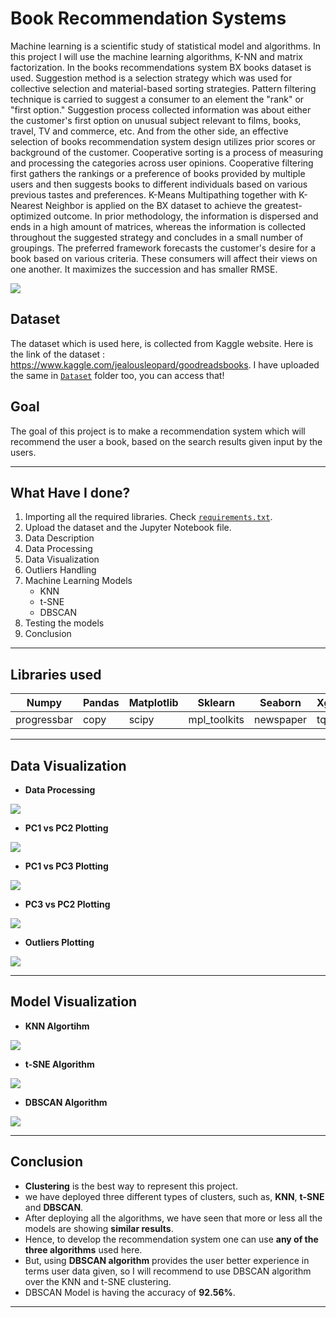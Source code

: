 # Book Recommendation Systems
Machine learning is a scientific study of statistical model and algorithms. In this project I will use the machine learning algorithms, K-NN and matrix factorization. In the books recommendations system BX books dataset is used. Suggestion method is a selection strategy which was used for collective selection and material-based sorting strategies. Pattern filtering technique is carried to suggest a consumer to an element the "rank" or "first option." Suggestion process collected information was about either the customer's first option on unusual subject relevant to films, books, travel, TV and commerce, etc. And from the other side, an effective selection of books recommendation system design utilizes prior scores or background of the customer. Cooperative sorting is a process of measuring and processing the categories across user opinions. Cooperative filtering first gathers the rankings or a preference of books provided by multiple users and then suggests books to different individuals based on various previous tastes and preferences. K-Means Multipathing together with K-Nearest Neighbor is applied on the BX dataset to achieve the greatest-optimized outcome. In prior methodology, the information is dispersed and ends in a high amount of matrices, whereas the information is collected throughout the suggested strategy and concludes in a small number of groupings. The preferred framework forecasts the customer's desire for a book based on various criteria. These consumers will affect their views on one another. It maximizes the succession and has smaller RMSE.

![](https://github.com/abhisheks008/ML-ProjectKart/blob/patch-45/Book%20Recommendation%20Systems/Images/book1.jpg)

## Dataset
The dataset which is used here, is collected from Kaggle website. Here is the link of the dataset : https://www.kaggle.com/jealousleopard/goodreadsbooks. I have uploaded the same in [`Dataset`](https://github.com/abhisheks008/ML-ProjectKart/tree/patch-45/Book%20Recommendation%20Systems/Dataset) folder too, you can access that!

## Goal
The goal of this project is to make a recommendation system which will recommend the user a book, based on the search results given input by the users.
*************************************
## What Have I done?
1. Importing all the required libraries. Check [`requirements.txt`](https://github.com/abhisheks008/ML-ProjectKart/blob/patch-45/Book%20Recommendation%20Systems/requirements.txt).
2. Upload the dataset and the Jupyter Notebook file.
3. Data Description
4. Data Processing
5. Data Visualization
6. Outliers Handling
7. Machine Learning Models
    - KNN
    - t-SNE
    - DBSCAN
8. Testing the models
9. Conclusion

**************************************
## Libraries used
|Numpy|Pandas|Matplotlib|Sklearn|Seaborn|XgBoost|isbnlib|
|-|-|-|-|-|-|-|
|progressbar|copy|scipy|mpl_toolkits|newspaper|tqdm|
************************************
## Data Visualization
- **Data Processing**

![](https://github.com/abhisheks008/ML-ProjectKart/blob/patch-45/Book%20Recommendation%20Systems/Images/book2.png)

- **PC1 vs PC2 Plotting**

![](https://github.com/abhisheks008/ML-ProjectKart/blob/patch-45/Book%20Recommendation%20Systems/Images/book3..png)

- **PC1 vs PC3 Plotting**

![](https://github.com/abhisheks008/ML-ProjectKart/blob/patch-45/Book%20Recommendation%20Systems/Images/book4.png)

- **PC3 vs PC2 Plotting**

![](https://github.com/abhisheks008/ML-ProjectKart/blob/patch-45/Book%20Recommendation%20Systems/Images/book5.png)

- **Outliers Plotting**

![](https://github.com/abhisheks008/ML-ProjectKart/blob/patch-45/Book%20Recommendation%20Systems/Images/book6.png)
******************************************
## Model Visualization
- **KNN Algortihm**

![](https://github.com/abhisheks008/ML-ProjectKart/blob/patch-45/Book%20Recommendation%20Systems/Images/book7.png)

- **t-SNE Algorithm**

![](https://github.com/abhisheks008/ML-ProjectKart/blob/patch-45/Book%20Recommendation%20Systems/Images/book8.png)

- **DBSCAN Algorithm**

![](https://github.com/abhisheks008/ML-ProjectKart/blob/patch-45/Book%20Recommendation%20Systems/Images/book9.png)
*************************************************
## Conclusion
* **Clustering** is the best way to represent this project.
* we have deployed three different types of clusters, such as, **KNN**, **t-SNE** and **DBSCAN**.
* After deploying all the algorithms, we have seen that more or less all the models are showing **similar results**.
* Hence, to develop the recommendation system one can use **any of the three algorithms** used here.
* But, using **DBSCAN algorithm** provides the user better experience in terms user data given, so I will recommend to use DBSCAN algorithm over the KNN and t-SNE clustering.
* DBSCAN Model is having the accuracy of **92.56%**.
*******************************

